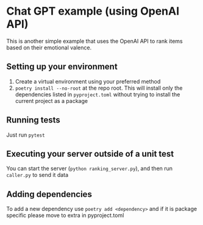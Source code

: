 # Chat GPT example (using OpenAI API)

This is another simple example that uses the OpenAI API to rank items based on their emotional valence.

## Setting up your environment

1. Create a virtual environment using your preferred method
2. `poetry install --no-root` at the repo root. This will install only the dependencies listed in `pyproject.toml` without trying to install the current project as a package

## Running tests

Just run `pytest`

## Executing your server outside of a unit test

You can start the server (`python ranking_server.py`), and then run `caller.py` to send it data

## Adding dependencies

To add a new dependency use `poetry add <dependency>` and if it is package specific please move to extra in pyproject.toml
